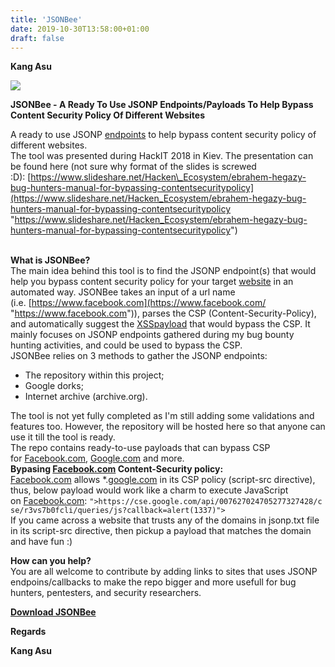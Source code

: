 ```yaml
---
title: 'JSONBee'
date: 2019-10-30T13:58:00+01:00
draft: false
---
```


**Kang Asu**

![](https://1.bp.blogspot.com/-ndygK8s2LbQ/XbA-zx9D7xI/AAAAAAAAQpg/XVHEhOx83ukPLU0koRwuS29tLVItpgK1gCNcBGAsYHQ/s640/JSONBee.png)

**JSONBee - A Ready To Use JSONP Endpoints/Payloads To Help Bypass Content Security Policy Of Different Websites**

A ready to use JSONP [endpoints](https://www.kitploit.com/search/label/Endpoints "endpoints") to help bypass content security policy of different websites.  
The tool was presented during HackIT 2018 in Kiev. The presentation can be found here (not sure why format of the slides is screwed :D): [https://www.slideshare.net/Hacken\_Ecosystem/ebrahem-hegazy-bug-hunters-manual-for-bypassing-contentsecuritypolicy](https://www.slideshare.net/Hacken_Ecosystem/ebrahem-hegazy-bug-hunters-manual-for-bypassing-contentsecuritypolicy "https://www.slideshare.net/Hacken_Ecosystem/ebrahem-hegazy-bug-hunters-manual-for-bypassing-contentsecuritypolicy")

[](https://www.blogger.com/u/1/null)  
**What is JSONBee?**  
The main idea behind this tool is to find the JSONP endpoint(s) that would help you bypass content security policy for your target [website](https://www.kitploit.com/search/label/Website "website") in an automated way. JSONBee takes an input of a url name (i.e. [https://www.facebook.com](https://www.facebook.com/ "https://www.facebook.com")), parses the CSP (Content-Security-Policy), and automatically suggest the [XSS](https://www.kitploit.com/search/label/XSS "XSS")[payload](https://www.kitploit.com/search/label/Payload "payload") that would bypass the CSP. It mainly focuses on JSONP endpoints gathered during my bug bounty hunting activities, and could be used to bypass the CSP.  
JSONBee relies on 3 methods to gather the JSONP endpoints:

*   The repository within this project;
*   Google dorks;
*   Internet archive (archive.org).

The tool is not yet fully completed as I'm still adding some validations and features too. However, the repository will be hosted here so that anyone can use it till the tool is ready.  
The repo contains ready-to-use payloads that can bypass CSP for [Facebook.com](http://facebook.com/), [Google.com](http://google.com/) and more.  
**Bypasing [Facebook.com](http://facebook.com/) Content-Security policy:**  
[Facebook.com](http://facebook.com/) allows \*.[google.com](http://google.com/) in its CSP policy (script-src directive), thus, below payload would work like a charm to execute JavaScript on [Facebook.com](http://facebook.com/): `">https://cse.google.com/api/007627024705277327428/cse/r3vs7b0fcli/queries/js?callback=alert(1337)">`  
If you came across a website that trusts any of the domains in jsonp.txt file in its script-src directive, then pickup a payload that matches the domain and have fun :)  
  
**How can you help?**  
You are all welcome to contribute by adding links to sites that uses JSONP endpoins/callbacks to make the repo bigger and more usefull for bug hunters, pentesters, and security researchers.  
  

**[Download JSONBee](http://eunsetee.com/eJUY "Download JSONBee")**

**Regards**

**Kang Asu**
